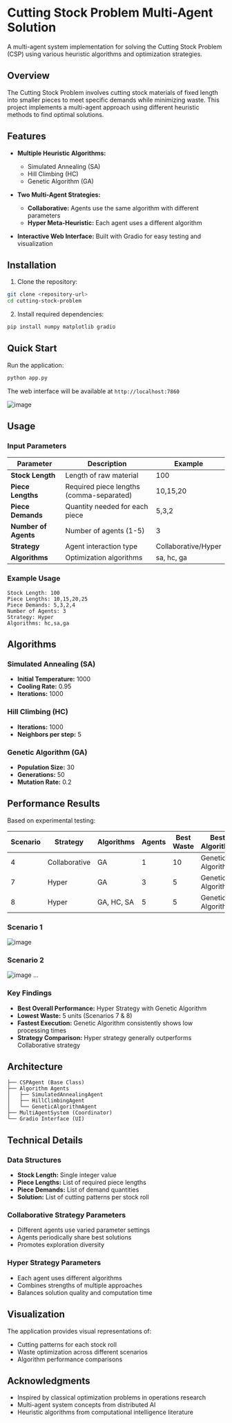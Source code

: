 # Cutting Stock Problem Multi-Agent Solution

A multi-agent system implementation for solving the Cutting Stock Problem (CSP) using various heuristic algorithms and optimization strategies.

## Overview

The Cutting Stock Problem involves cutting stock materials of fixed length into smaller pieces to meet specific demands while minimizing waste. This project implements a multi-agent approach using different heuristic methods to find optimal solutions.

## Features

- **Multiple Heuristic Algorithms:**
  - Simulated Annealing (SA)
  - Hill Climbing (HC)
  - Genetic Algorithm (GA)

- **Two Multi-Agent Strategies:**
  - **Collaborative:** Agents use the same algorithm with different parameters
  - **Hyper Meta-Heuristic:** Each agent uses a different algorithm

- **Interactive Web Interface:** Built with Gradio for easy testing and visualization

## Installation

1. Clone the repository:
```bash
git clone <repository-url>
cd cutting-stock-problem
```

2. Install required dependencies:
```bash
pip install numpy matplotlib gradio
```

## Quick Start

Run the application:
```bash
python app.py
```

The web interface will be available at `http://localhost:7860`

![image](https://github.com/user-attachments/assets/6b62ff5a-d3ca-4b50-bf1f-9e1df97940f0)

## Usage

### Input Parameters

| Parameter | Description | Example |
|-----------|-------------|---------|
| **Stock Length** | Length of raw material | 100 |
| **Piece Lengths** | Required piece lengths (comma-separated) | 10,15,20 |
| **Piece Demands** | Quantity needed for each piece | 5,3,2 |
| **Number of Agents** | Number of agents (1-5) | 3 |
| **Strategy** | Agent interaction type | Collaborative/Hyper |
| **Algorithms** | Optimization algorithms | sa, hc, ga |

### Example Usage

```
Stock Length: 100
Piece Lengths: 10,15,20,25
Piece Demands: 5,3,2,4
Number of Agents: 3
Strategy: Hyper
Algorithms: hc,sa,ga
```

## Algorithms

### Simulated Annealing (SA)
- **Initial Temperature:** 1000
- **Cooling Rate:** 0.95
- **Iterations:** 1000

### Hill Climbing (HC)
- **Iterations:** 1000
- **Neighbors per step:** 5

### Genetic Algorithm (GA)
- **Population Size:** 30
- **Generations:** 50
- **Mutation Rate:** 0.2

## Performance Results

Based on experimental testing:

| Scenario | Strategy | Algorithms | Agents | Best Waste | Best Algorithm | Time (s) |
|----------|----------|------------|--------|------------|----------------|----------|
| 4 | Collaborative | GA | 1 | 10 | Genetic Algorithm | 0.02 |
| 7 | Hyper | GA | 3 | 5 | Genetic Algorithm | 0.02 |
| 8 | Hyper | GA, HC, SA | 5 | 5 | Genetic Algorithm | 0.10 |

### Scenario 1
![image](https://github.com/user-attachments/assets/19093c8b-78d2-40ea-a894-f747a25b63a2)

### Scenario 2
![image](https://github.com/user-attachments/assets/49ae897a-503b-424b-9f2b-35c0863574c9)
...
### Key Findings

- **Best Overall Performance:** Hyper Strategy with Genetic Algorithm
- **Lowest Waste:** 5 units (Scenarios 7 & 8)
- **Fastest Execution:** Genetic Algorithm consistently shows low processing times
- **Strategy Comparison:** Hyper strategy generally outperforms Collaborative strategy

## Architecture

```
├── CSPAgent (Base Class)
├── Algorithm Agents
│   ├── SimulatedAnnealingAgent
│   ├── HillClimbingAgent
│   └── GeneticAlgorithmAgent
├── MultiAgentSystem (Coordinator)
└── Gradio Interface (UI)
```

## Technical Details

### Data Structures
- **Stock Length:** Single integer value
- **Piece Lengths:** List of required piece lengths
- **Piece Demands:** List of demand quantities
- **Solution:** List of cutting patterns per stock roll

### Collaborative Strategy Parameters
- Different agents use varied parameter settings
- Agents periodically share best solutions
- Promotes exploration diversity

### Hyper Strategy Parameters
- Each agent uses different algorithms
- Combines strengths of multiple approaches
- Balances solution quality and computation time

## Visualization

The application provides visual representations of:
- Cutting patterns for each stock roll
- Waste optimization across different scenarios
- Algorithm performance comparisons


## Acknowledgments

- Inspired by classical optimization problems in operations research
- Multi-agent system concepts from distributed AI
- Heuristic algorithms from computational intelligence literature

